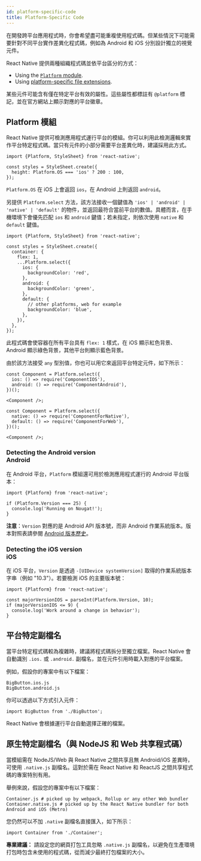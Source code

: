 ```yaml
---
id: platform-specific-code
title: Platform-Specific Code
---
```


在開發跨平台應用程式時，你會希望盡可能重複使用程式碼。但某些情況下可能需要針對不同平台實作差異化程式碼，例如為 Android 和 iOS 分別設計獨立的視覺元件。

React Native 提供兩種組織程式碼並依平台區分的方式：

- Using the [`Platform` module](platform-specific-code.md#platform-module).
- Using [platform-specific file extensions](platform-specific-code.md#platform-specific-extensions).

某些元件可能含有僅在特定平台有效的屬性。這些屬性都標註有 `@platform` 標記，並在官方網站上顯示對應的平台徽章。

## Platform 模組

React Native 提供可檢測應用程式運行平台的模組。你可以利用此檢測邏輯來實作平台特定程式碼。當只有元件的小部分需要平台差異化時，建議採用此方式。

```tsx
import {Platform, StyleSheet} from 'react-native';

const styles = StyleSheet.create({
  height: Platform.OS === 'ios' ? 200 : 100,
});
```

`Platform.OS` 在 iOS 上會返回 `ios`，在 Android 上則返回 `android`。

另提供 `Platform.select` 方法，該方法接收一個鍵值為 `'ios' | 'android' | 'native' | 'default'` 的物件，並返回最符合當前平台的數值。具體而言，在手機環境下會優先匹配 `ios` 和 `android` 鍵值；若未指定，則依次使用 `native` 和 `default` 鍵值。

```tsx
import {Platform, StyleSheet} from 'react-native';

const styles = StyleSheet.create({
  container: {
    flex: 1,
    ...Platform.select({
      ios: {
        backgroundColor: 'red',
      },
      android: {
        backgroundColor: 'green',
      },
      default: {
        // other platforms, web for example
        backgroundColor: 'blue',
      },
    }),
  },
});
```

此程式碼會使容器在所有平台具有 `flex: 1` 樣式，在 iOS 顯示紅色背景、Android 顯示綠色背景，其他平台則顯示藍色背景。

由於該方法接受 `any` 型別值，你也可以用它來返回平台特定元件，如下所示：

```tsx
const Component = Platform.select({
  ios: () => require('ComponentIOS'),
  android: () => require('ComponentAndroid'),
})();

<Component />;
```

```tsx
const Component = Platform.select({
  native: () => require('ComponentForNative'),
  default: () => require('ComponentForWeb'),
})();

<Component />;
```

### Detecting the Android version <div class="label android" title="This section is related to Android platform">Android</div>

在 Android 平台，`Platform` 模組還可用於檢測應用程式運行的 Android 平台版本：

```tsx
import {Platform} from 'react-native';

if (Platform.Version === 25) {
  console.log('Running on Nougat!');
}
```

**注意**：`Version` 對應的是 Android API 版本號，而非 Android 作業系統版本。版本對照表請參閱 [Android 版本歷史](https://en.wikipedia.org/wiki/Android_version_history#Overview)。

### Detecting the iOS version <div class="label ios" title="This section is related to iOS platform">iOS</div>

在 iOS 平台，`Version` 是透過 `-[UIDevice systemVersion]` 取得的作業系統版本字串（例如 "10.3"）。若要檢測 iOS 的主要版本號：

```tsx
import {Platform} from 'react-native';

const majorVersionIOS = parseInt(Platform.Version, 10);
if (majorVersionIOS <= 9) {
  console.log('Work around a change in behavior');
}
```

## 平台特定副檔名

當平台特定程式碼較為複雜時，建議將程式碼拆分至獨立檔案。React Native 會自動識別 `.ios.` 或 `.android.` 副檔名，並在元件引用時載入對應的平台檔案。

例如，假設你的專案中有以下檔案：

```shell
BigButton.ios.js
BigButton.android.js
```

你可以透過以下方式引入元件：

```tsx
import BigButton from './BigButton';
```

React Native 會根據運行平台自動選擇正確的檔案。

## 原生特定副檔名（與 NodeJS 和 Web 共享程式碼）

當模組需在 NodeJS/Web 與 React Native 之間共享且無 Android/iOS 差異時，可使用 `.native.js` 副檔名。這對於需在 React Native 和 ReactJS 之間共享程式碼的專案特別有用。

舉例來說，假設您的專案中有以下檔案：

```shell
Container.js # picked up by webpack, Rollup or any other Web bundler
Container.native.js # picked up by the React Native bundler for both Android and iOS (Metro)
```

您仍然可以不加 `.native` 副檔名直接匯入，如下所示：

```tsx
import Container from './Container';
```

**專業建議：** 請設定您的網頁打包工具忽略 `.native.js` 副檔名，以避免在生產環境打包時包含未使用的程式碼，從而減少最終打包檔案的大小。